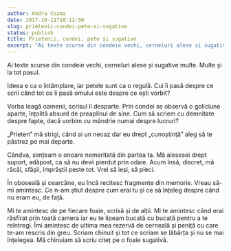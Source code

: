 ```yaml
---
author: Andra Cozma
date: 2017-10-11T18:12:50
slug: prietenii-condei-pete-si-sugative
status: publish
title: Prietenii, condei, pete și sugative
excerpt: "Ai texte scurse din condeie vechi, cerneluri alese și sugative multe. Multe și la tot pasul. Ideea e ca o  "
---
```

Ai texte scurse din condeie vechi, cerneluri alese și sugative multe. Multe și la tot pasul.

Ideea e ca o întâmplare, iar petele sunt ca o regulă. Cui îi pasă despre ce scrii când tot ce îi pasă omului este despre ce ești vorbit?

Vorba leagă oamenii, scrisul îi desparte. Prin condei se observă o goliciune aparte, înțolită absurd de preaplinul de sine. Cum să scriem cu demnitate despre fapte, dacă vorbim cu mândrie numai despre lucruri?

„Prieten” mă strigi, când ai un necaz dar eu drept „cunoștință” aleg să te păstrez pe mai departe.

Cândva, simțeam o onoare nemeritată din partea ta. Mă alesesei drept suport, adăpost, ca să nu devii pierdut prin odaie. Acum însă, discret, mă râcâi, sfâșii, imprăștii peste tot. Vrei să ieși, să pleci.

În oboseală și cearcăne, eu încă recitesc fragmente din memorie. Vreau să-mi amintesc. Ce n-am știut despre cum erai tu și ce să înțeleg despre când nu eram eu, de față.

Mi te amintesc de pe fiecare foaie, scrisă și de alții. Mi te amintesc când erai răsfirat prin toată camera iar eu te lipeam bucată cu bucată pentru a te reîntregi. Îmi amintesc de ultima mea rezervă de cerneală și peniță cu care te-am rescris din greu. Scriam chinuit și tot ce scriam se lăbărța și nu se mai înțelegea. Mă chinuiam să scriu citeț pe o foaie sugativă.
    